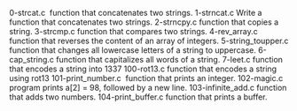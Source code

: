 0-strcat.c	 function that concatenates two strings.
1-strncat.c	Write a function that concatenates two strings.
2-strncpy.c	function that copies a string.
3-strcmp.c	function that compares two strings.
4-rev_array.c	function that reverses the content of an array of integers.
5-string_toupper.c	function that changes all lowercase letters of a string to uppercase.
6-cap_string.c	function that capitalizes all words of a string.
7-leet.c	function that encodes a string into 1337
100-rot13.c	function that encodes a string using rot13
101-print_number.c	 function that prints an integer.
102-magic.c	program prints a[2] = 98, followed by a new line.
103-infinite_add.c	function that adds two numbers.
104-print_buffer.c	function that prints a buffer.

